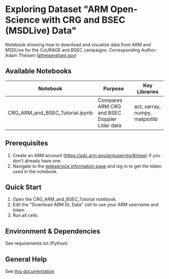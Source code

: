 <!-- DATASET_USER_README_PLACEHOLDER: Replace all bracketed placeholders then delete this comment block. -->

# Exploring Dataset "ARM Open-Science with CRG and BSEC (MSDLive) Data"

Notebook showing how to download and visualize data from ARM and MSDLive for the CoURAGE and BSEC campaigns.
Corresponding Author: Adam Theisen (atheisen@anl.gov)

## Available Notebooks
| Notebook | Purpose | Key Libraries |
| -------- | ------- | ------------- |
| CRG_ARM_and_BSEC_Tutorial.ipynb | Compares ARM CRG and BSEC Doppler Lidar data  | act, xarray, numpy, matplotlib |

## Prerequisites
1. Create an ARM account (https://adc.arm.gov/armuserreg/#/new) if you don't already have one.
2. Navigate to the [webservice information page](https://adc.arm.gov/armlive/) and log in to get the token used in the notebook.

## Quick Start
1. Open the CRG_ARM_and_BSEC_Tutorial notebook.
2. Edit the "Download ARM DL Data" cell to use your ARM username and token
3. Run all cells.

## Environment & Dependencies
See requirements.txt (Python) 

## General Help
See [this documentation](https://dev.msdlive.org/dataset-notebooks) 
